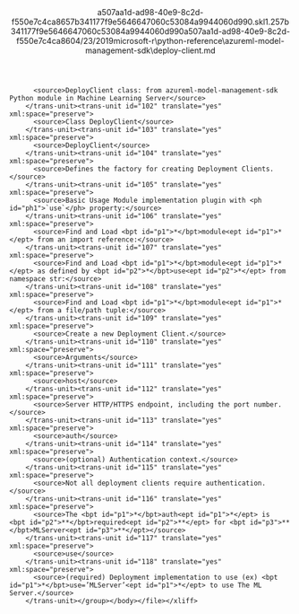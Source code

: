 <?xml version="1.0"?><xliff version="1.2" xmlns="urn:oasis:names:tc:xliff:document:1.2" xmlns:xsi="http://www.w3.org/2001/XMLSchema-instance" xsi:schemaLocation="urn:oasis:names:tc:xliff:document:1.2 xliff-core-1.2-transitional.xsd"><file datatype="xml" original="deploy-client.md" source-language="en-US" target-language="en-US"><header><tool tool-id="mdxliff" tool-name="mdxliff" tool-version="1.0-1931010" tool-company="Microsoft" /><xliffext:skl_file_name xmlns:xliffext="urn:microsoft:content:schema:xliffextensions">a507aa1d-ad98-40e9-8c2d-f550e7c4ca8657b341177f9e5646647060c53084a9944060d990.skl</xliffext:skl_file_name><xliffext:version xmlns:xliffext="urn:microsoft:content:schema:xliffextensions">1.2</xliffext:version><xliffext:ms.openlocfilehash xmlns:xliffext="urn:microsoft:content:schema:xliffextensions">57b341177f9e5646647060c53084a9944060d990</xliffext:ms.openlocfilehash><xliffext:ms.sourcegitcommit xmlns:xliffext="urn:microsoft:content:schema:xliffextensions">a507aa1d-ad98-40e9-8c2d-f550e7c4ca86</xliffext:ms.sourcegitcommit><xliffext:ms.lasthandoff xmlns:xliffext="urn:microsoft:content:schema:xliffextensions">04/23/2019</xliffext:ms.lasthandoff><xliffext:ms.openlocfilepath xmlns:xliffext="urn:microsoft:content:schema:xliffextensions">microsoft-r\python-reference\azureml-model-management-sdk\deploy-client.md</xliffext:ms.openlocfilepath></header><body><group id="content" extype="content"><trans-unit id="101" translate="yes" xml:space="preserve" restype="x-metadata">
          <source>DeployClient class: from azureml-model-management-sdk Python module in Machine Learning Server</source>
        </trans-unit><trans-unit id="102" translate="yes" xml:space="preserve">
          <source>Class DeployClient</source>
        </trans-unit><trans-unit id="103" translate="yes" xml:space="preserve">
          <source>DeployClient</source>
        </trans-unit><trans-unit id="104" translate="yes" xml:space="preserve">
          <source>Defines the factory for creating Deployment Clients.</source>
        </trans-unit><trans-unit id="105" translate="yes" xml:space="preserve">
          <source>Basic Usage Module implementation plugin with <ph id="ph1">`use`</ph> property:</source>
        </trans-unit><trans-unit id="106" translate="yes" xml:space="preserve">
          <source>Find and Load <bpt id="p1">*</bpt>module<ept id="p1">*</ept> from an import reference:</source>
        </trans-unit><trans-unit id="107" translate="yes" xml:space="preserve">
          <source>Find and Load <bpt id="p1">*</bpt>module<ept id="p1">*</ept> as defined by <bpt id="p2">*</bpt>use<ept id="p2">*</ept> from namespace str:</source>
        </trans-unit><trans-unit id="108" translate="yes" xml:space="preserve">
          <source>Find and Load <bpt id="p1">*</bpt>module<ept id="p1">*</ept> from a file/path tuple:</source>
        </trans-unit><trans-unit id="109" translate="yes" xml:space="preserve">
          <source>Create a new Deployment Client.</source>
        </trans-unit><trans-unit id="110" translate="yes" xml:space="preserve">
          <source>Arguments</source>
        </trans-unit><trans-unit id="111" translate="yes" xml:space="preserve">
          <source>host</source>
        </trans-unit><trans-unit id="112" translate="yes" xml:space="preserve">
          <source>Server HTTP/HTTPS endpoint, including the port number.</source>
        </trans-unit><trans-unit id="113" translate="yes" xml:space="preserve">
          <source>auth</source>
        </trans-unit><trans-unit id="114" translate="yes" xml:space="preserve">
          <source>(optional) Authentication context.</source>
        </trans-unit><trans-unit id="115" translate="yes" xml:space="preserve">
          <source>Not all deployment clients require authentication.</source>
        </trans-unit><trans-unit id="116" translate="yes" xml:space="preserve">
          <source>The <bpt id="p1">*</bpt>auth<ept id="p1">*</ept> is  <bpt id="p2">**</bpt>required<ept id="p2">**</ept> for <bpt id="p3">**</bpt>MLServer<ept id="p3">**</ept></source>
        </trans-unit><trans-unit id="117" translate="yes" xml:space="preserve">
          <source>use</source>
        </trans-unit><trans-unit id="118" translate="yes" xml:space="preserve">
          <source>(required) Deployment implementation to use (ex) <bpt id="p1">*</bpt>use=’MLServer’<ept id="p1">*</ept> to use The ML Server.</source>
        </trans-unit></group></body></file></xliff>